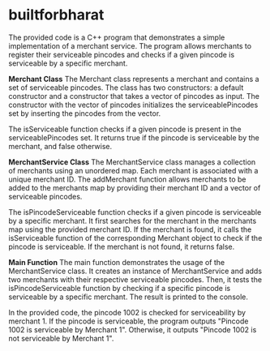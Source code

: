 # builtforbharat
The provided code is a C++ program that demonstrates a simple implementation of a merchant service. The program allows merchants to register their serviceable pincodes and checks if a given pincode is serviceable by a specific merchant.

**Merchant Class**
The Merchant class represents a merchant and contains a set of serviceable pincodes. The class has two constructors: a default constructor and a constructor that takes a vector of pincodes as input. The constructor with the vector of pincodes initializes the serviceablePincodes set by inserting the pincodes from the vector.

The isServiceable function checks if a given pincode is present in the serviceablePincodes set. It returns true if the pincode is serviceable by the merchant, and false otherwise.

**MerchantService Class**
The MerchantService class manages a collection of merchants using an unordered map. Each merchant is associated with a unique merchant ID. The addMerchant function allows merchants to be added to the merchants map by providing their merchant ID and a vector of serviceable pincodes.

The isPincodeServiceable function checks if a given pincode is serviceable by a specific merchant. It first searches for the merchant in the merchants map using the provided merchant ID. If the merchant is found, it calls the isServiceable function of the corresponding Merchant object to check if the pincode is serviceable. If the merchant is not found, it returns false.

**Main Function**
The main function demonstrates the usage of the MerchantService class. It creates an instance of MerchantService and adds two merchants with their respective serviceable pincodes. Then, it tests the isPincodeServiceable function by checking if a specific pincode is serviceable by a specific merchant. The result is printed to the console.

In the provided code, the pincode 1002 is checked for serviceability by merchant 1. If the pincode is serviceable, the program outputs "Pincode 1002 is serviceable by Merchant 1". Otherwise, it outputs "Pincode 1002 is not serviceable by Merchant 1".
